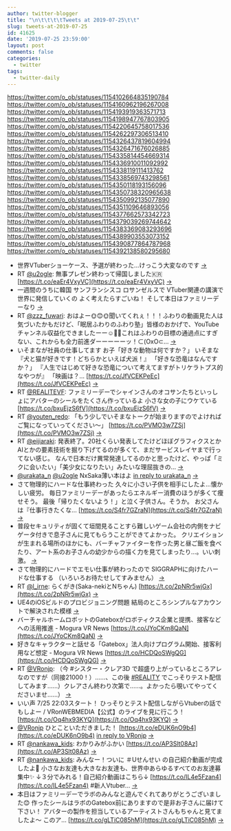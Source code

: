 ```yaml
---
author: twitter-blogger
title: "\n\t\t\t\tTweets at 2019-07-25\t\t"
slug: tweets-at-2019-07-25
id: 41625
date: '2019-07-25 23:59:00'
layout: post
comments: false
categories:
  - twitter
tags:
  - twitter-daily
---
```


https://twitter.com/o_ob/statuses/1154102664835190784 https://twitter.com/o_ob/statuses/1154160962196267008 https://twitter.com/o_ob/statuses/1154193919363571713 https://twitter.com/o_ob/statuses/1154198947767803905 https://twitter.com/o_ob/statuses/1154220645758017536 https://twitter.com/o_ob/statuses/1154262297306513410 https://twitter.com/o_ob/statuses/1154326437819604994 https://twitter.com/o_ob/statuses/1154326471676026885 https://twitter.com/o_ob/statuses/1154335814454669314 https://twitter.com/o_ob/statuses/1154336910011092992 https://twitter.com/o_ob/statuses/1154338119111413762 https://twitter.com/o_ob/statuses/1154338569743298561 https://twitter.com/o_ob/statuses/1154350118193156096 https://twitter.com/o_ob/statuses/1154350738320965638 https://twitter.com/o_ob/statuses/1154350992135077890 https://twitter.com/o_ob/statuses/1154351109646893056 https://twitter.com/o_ob/statuses/1154377662573342723 https://twitter.com/o_ob/statuses/1154379039269744642 https://twitter.com/o_ob/statuses/1154383369083293696 https://twitter.com/o_ob/statuses/1154389903553073152 https://twitter.com/o_ob/statuses/1154390877864787968 https://twitter.com/o_ob/statuses/1154392138580295680  

*   世界VTuberショーケース、予選が終わった...けっこう大変なのです [->](https://twitter.com/o_ob/statuses/1154102664835190784)
*   RT [@u2ogle](https://twitter.com/u2ogle): 無事プレゼン終わって帰国しました🇰🇷 [https://t.co/eaEr4VxyVC](https://t.co/eaEr4VxyVC) [->](https://twitter.com/o_ob/statuses/1154160962196267008)
*   一週間のうちに韓国 サンフランシスコ ロサンゼルスで VTuber関連の講演で 世界に発信していくの よく考えたらすごいね！ そして本日はファミリーデーなり [->](https://twitter.com/o_ob/statuses/1154193919363571713)
*   RT [@zzz_fuwari](https://twitter.com/zzz_fuwari): おはよー🌞😊🌞聞いてくれぇ！！！ふわりの動画見た人は気づいたかもだけど、「眠居ふわりのふわり塾」皆様のおかげで、YouTubeチャンネル収益化できましたーー☺💓🎉これはふわりの目標の通過点にすぎない、これからも全力前進ダーーーーーッ！⊂(OxO⊂… [->](https://twitter.com/o_ob/statuses/1154198947767803905)
*   いそまなが社員の仕事してます お子「好きな動物は何ですか？」 いそまな『犬と猫が好きです！どちらかといえば犬派！』 「好きな恐竜はなんですか？」 『人生ではじめて好きな恐竜について考えてますがトリケラトプス的なやつが』 「映画は？… [https://t.co/JfVCEKPeEc](https://t.co/JfVCEKPeEc) [->](https://twitter.com/o_ob/statuses/1154220645758017536)
*   RT [@REALITEVF](https://twitter.com/REALITEVF): ファミリーデーでシャインさんのオコサンたちといっしょにアバターのシールをたくさん作っているよ 小さな女の子にウケている [https://t.co/bxuEjzS6fV](https://t.co/bxuEjzS6fV) [->](https://twitter.com/o_ob/statuses/1154262297306513410)
*   RT [@youten_redo](https://twitter.com/youten_redo): 「もう少しでいそまなトークが始まりますのでよければご覧になっていってください～」 [https://t.co/PVMO3w7ZSj](https://t.co/PVMO3w7ZSj) [->](https://twitter.com/o_ob/statuses/1154326437819604994)
*   RT [@eijiaraki](https://twitter.com/eijiaraki): 発表終了。20社くらい発表してたけどほぼグラフィクスとかAIとかの要素技術を掘り下げてるのが多くて、まだサービスレイヤまで行ってない感じ。 なんで日本だけ異常発達してるのかと思ったけど、やっぱ「ミクに会いたい」「美少女になりたい」みたいな理屈抜きの… [->](https://twitter.com/o_ob/statuses/1154326471676026885)
*   [@urakata_n](https://twitter.com/urakata_n) [@u2ogle](https://twitter.com/u2ogle) NxSaka薄い本はよ [in reply to urakata_n](https://twitter.com/urakata_n/statuses/1154334073466294272) [->](https://twitter.com/o_ob/statuses/1154335814454669314)
*   さて物理的にハードな仕事終わった 久々に小さい子供を相手にしたよ…懐かしい疲労。 毎日ファミリーデーがあったらエネルギー消費のほうが多くて痩せそう。 最後「帰りたくないよう！」と泣く子供さん。そうか。 お父さんは『仕事行きたくな… [https://t.co/S4fr7GZraN](https://t.co/S4fr7GZraN) [->](https://twitter.com/o_ob/statuses/1154336910011092992)
*   普段セキュリティが固くて垣間見ることすら難しいゲーム会社の内側をナビゲータ付きで息子さんに見てもらうことができてよかった。 クリエイションが生まれる場所のほかにも、バーチャファイターを作った男と昼ご飯を食べたり、アート系のお子さんの幼少からの描く力を見てしまったり…。いい刺激。 [->](https://twitter.com/o_ob/statuses/1154338119111413762)
*   さて物理的にハードでエモい仕事が終わったので SIGGRAPHに向けたハードな仕事する （いろいろお待たせしてすみません） [->](https://twitter.com/o_ob/statuses/1154338569743298561)
*   RT [@l_irne](https://twitter.com/l_irne): らくがき(Saka-nekiとNちゃん) [https://t.co/2pNRr5wjGx](https://t.co/2pNRr5wjGx) [->](https://twitter.com/o_ob/statuses/1154350118193156096)
*   UE4のiOSビルドのプロビジョニング問題 結局のところシンプルなアカウントで解決された模様 [->](https://twitter.com/o_ob/statuses/1154350738320965638)
*   バーチャルホームロボットのGateboxがロボティクス企業と提携、接客などへの活用推進 - Mogura VR News [https://t.co/JYoCKm8QaN](https://t.co/JYoCKm8QaN) [->](https://twitter.com/o_ob/statuses/1154350992135077890)
*   好きなキャラクターと話せる「Gatebox」法人向けプログラム開始、接客利用など想定 - Mogura VR News [https://t.co/HCDQoSWgQG](https://t.co/HCDQoSWgQG) [->](https://twitter.com/o_ob/statuses/1154351109646893056)
*   RT [@VRonjp](https://twitter.com/VRonjp): （今 #シスター・クレア3D で超盛り上がっているところアレなのですが（同接21000！）……、この後 [#REALITY](https://twitter.com/search?q=%23REALITY&src=hash) でこっそりテスト配信してみます……）クレアさん終わり次第で……。よかったら覗いてやってくださいませ……） [->](https://twitter.com/o_ob/statuses/1154377662573342723)
*   いい声 7/25 22:03スタート！ ひっそりとテスト配信しながらVtuberの話でもしよー / VRonWEBMEDIA【公式】のライブを見に行こう！ [https://t.co/Oq4hx93KYQ](https://t.co/Oq4hx93KYQ) [->](https://twitter.com/o_ob/statuses/1154379039269744642)
*   [@VRonjp](https://twitter.com/VRonjp) ひとこといただきました！ [https://t.co/eDUK6nO9b4](https://t.co/eDUK6nO9b4) [in reply to VRonjp](https://twitter.com/VRonjp/statuses/1154375289121546241) [->](https://twitter.com/o_ob/statuses/1154383369083293696)
*   RT [@nankawa_kids](https://twitter.com/nankawa_kids): わかりみがふかい [https://t.co/AP3Slt08Az](https://t.co/AP3Slt08Az) [->](https://twitter.com/o_ob/statuses/1154389903553073152)
*   RT [@nankawa_kids](https://twitter.com/nankawa_kids): みんなー！ついに ＃Uせんせい の自己紹介動画が完成したよ💖 小さなお友達も大きなお友達も、世界中あらゆるすべてのお友達募集中✨ ↓３分でみれる！自己紹介動画はこちら↓ [https://t.co/IL4e5Fzan4](https://t.co/IL4e5Fzan4) #新人Vtuber… [->](https://twitter.com/o_ob/statuses/1154390877864787968)
*   本日はファミリーデーでラボのみんなと遊んでくれてありがとうございました😊 作ったシールはラボのGatebox前にありますので是非お子さんに届けて下さい！ アバターの製作を担当しているアーティストさんもちゃんと見てましたよ〜 このア… [https://t.co/gLTiC085hM](https://t.co/gLTiC085hM) [->](https://twitter.com/o_ob/statuses/1154392138580295680)